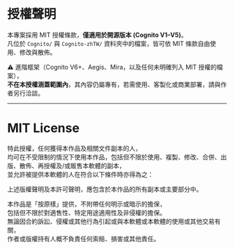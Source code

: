# 授權聲明

本專案採用 MIT 授權條款，**僅適用於開源版本 (Cognito V1–V5)**。  
凡位於 `Cognito/` 與 `Cognito-zhTW/` 資料夾中的檔案，皆可依 MIT 條款自由使用、修改與散佈。  

⚠️ 進階框架（Cognito V6+、Aegis、Mira，以及任何未明確列入 MIT 授權的檔案），  
**不在本授權涵蓋範圍內**，其內容仍屬專有，若需使用、客製化或商業部署，請與作者另行洽談。  

---

# MIT License

特此授權，任何獲得本作品及相關文件副本的人，  
均可在不受限制的情況下使用本作品，包括但不限於使用、複製、修改、合併、出版、散佈、再授權及/或販售本軟體的副本，  
並允許被提供本軟體的人在符合以下條件時亦得為之：

上述版權聲明及本許可聲明，應包含於本作品的所有副本或主要部分中。

本作品是「按原樣」提供，不附帶任何明示或暗示的擔保，  
包括但不限於對適售性、特定用途適用性及非侵權的擔保。  
無論因合約訴訟、侵權或其他行為引起或與本軟體或本軟體的使用或其他交易有關，  
作者或版權持有人概不負責任何索賠、損害或其他責任。
